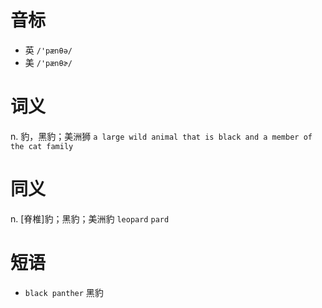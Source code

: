 # 音标

- 英 `/'pænθə/`
- 美 `/'pænθɚ/`

# 词义

n. 豹，黑豹；美洲狮
`a large wild animal that is black and a member of the cat family`

# 同义

n. [脊椎]豹；黑豹；美洲豹
`leopard` `pard`

# 短语

- `black panther` 黑豹

